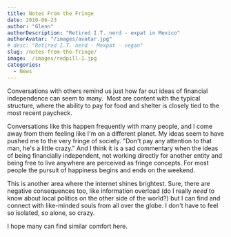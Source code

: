 ```yaml
---
title: Notes From the Fringe
date: 2010-06-23
author: "Glenn"
authorDescription: "Retired I.T. nerd - expat in Mexico"
authorAvatar: "/images/avatar.jpg"
# desc: "Retired I.T. nerd - Mexpat - vegan"
slug: /notes-from-the-fringe/
image:  /images/redpill-1.jpg
categories:
  - News
---
```

Conversations with others remind us just how far out ideas of financial independence can seem to many.  Most are content with the typical structure, where the ability to pay for food and shelter is closely tied to the most recent paycheck.

Conversations like this happen frequently with many people, and I come away from them feeling like I'm on a different planet. My ideas seem to have pushed me to the very fringe of society. "Don't pay any attention to that man, he's a little crazy." And I think it is a sad commentary when the ideas of being financially independent, not working directly for another entity and being free to live anywhere are perceived as fringe concepts. For most people the pursuit of happiness begins and ends on the weekend.

This is another area where the internet shines brightest. Sure, there are negative consequences too, like information overload (do I really *need* to know about local politics on the other side of the world?) but I can find and connect with like-minded souls from all over the globe. I don't have to feel so isolated, so alone, so crazy.

I hope many can find similar comfort here.
